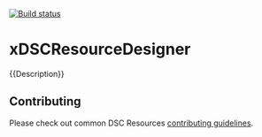 [![Build status](https://ci.appveyor.com/api/projects/status/a98sv7wqd9trdc41/branch/master?svg=true)](https://ci.appveyor.com/project/PowerShell/xdscresourcedesigner/branch/master)

# xDSCResourceDesigner

{{Description}}

## Contributing
Please check out common DSC Resources [contributing guidelines](https://github.com/PowerShell/DscResource.Kit/blob/master/CONTRIBUTING.md).
